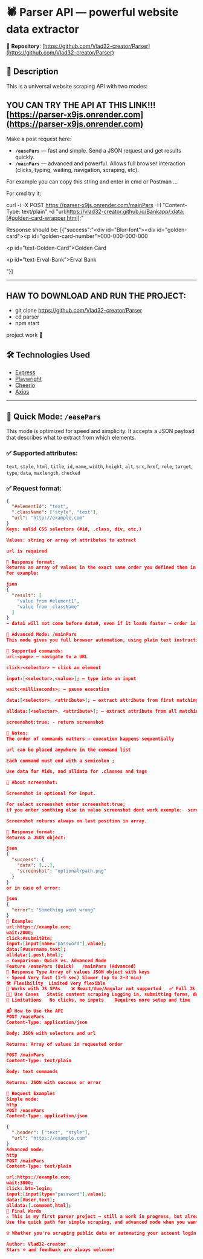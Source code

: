 # 🕷️ Parser API — powerful website data extractor

📌 **Repository**: [https://github.com/Vlad32-creator/Parser](https://github.com/Vlad32-creator/Parser)

## 📖 Description

This is a universal website scraping API with two modes:

## YOU CAN TRY THE API AT THIS LINK!!! [https://parser-x9js.onrender.com](https://parser-x9js.onrender.com)

Make a post request here:

- **`/easePars`** — fast and simple. Send a JSON request and get results quickly.
- **`/mainPars`** — advanced and powerful. Allows full browser interaction (clicks, typing, waiting, navigation, scraping, etc).

For example you can copy this string and enter in cmd or Postman ...

For cmd try it:

curl -i -X POST https://parser-x9js.onrender.com/mainPars 
-H "Content-Type: text/plain" 
-d "url:https://vlad32-creator.github.io/Bankapp/;data:[#golden-card-wrapper,html];"

Response should be:
[{"success":"<div id=\"Blur-font\"></div><div id=\"golden-card\"><p id=\"golden-card-number\">000-000-000-000</p><p id=\"text-Golden-Card\">Golden Card</p><p id=\"text-Erval-Bank\">Erval Bank</p></div>"}]

---

## HAW TO DOWNLOAD AND RUN THE PROJECT: 

- git clone https://github.com/Vlad32-creator/Parser
- cd parser
- npm start

project work 🎉


## 🛠️ Technologies Used

- [Express](https://expressjs.com/)
- [Playwright](https://playwright.dev)
- [Cheerio](https://cheerio.js.org/)
- [Axios](https://axios-http.com/)

---

## 🚀 Quick Mode: `/easePars`

This mode is optimized for speed and simplicity. It accepts a JSON payload that describes what to extract from which elements.

### ✅ Supported attributes:

`text`, `style`, `html`, `title`, `id`, `name`, `width`, `height`, `alt`, `src`, `href`, `role`, `target`, `type`, `data`, `maxlength`, `checked`

### ✅ Request format:

```json
{
  "#elementId": "text",
  ".className": ["style", "text"],
  "url": "http://example.com"
}
Keys: valid CSS selectors (#id, .class, div, etc.)

Values: string or array of attributes to extract

url is required

🔁 Response format:
Returns an array of values in the exact same order you defined them in the request.
For example:

json
{
  "result": [
    "value from #element1",
    "value from .className"
  ]
}
➡️ data1 will not come before data0, even if it loads faster — order is preserved!

🔧 Advanced Mode: /mainPars
This mode gives you full browser automation, using plain text instructions separated by semicolons (;).

🔹 Supported commands:
url:<page> — navigate to a URL

click:<selector> — click an element

input:[<selector>,<value>]; — type into an input

wait:<milliseconds>; — pause execution

data:[<selector>, <attribute>]; — extract attribute from first matching element

alldata:[<selector>, <attribute>]; — extract attribute from all matching elements

screenshot:true; - return screenshot

🔹 Notes:
The order of commands matters — execution happens sequentially

url can be placed anywhere in the command list

Each command must end with a semicolon ;

Use data for #ids, and alldata for .classes and tags

🔹 About screenshot:

Screenshot is optional for input.

For select screenshot enter screenshot:true;
if you enter somthing else in value screenshot dont work exemple:  screenshot:tru;.

Screenshot returns always on last position in array. 

🔁 Response format:
Returns a JSON object:

json
{
  "success": {
    "data": [...],
    "screenshot": "optional/path.png"
  }
}
or in case of error:

json
{
  "error": "Something went wrong"
}
🔹 Example:
url:https://example.com;
wait:2000;
click:#submitBtn;
input:[input[name="password"],value];
data:[#username,text];
alldata:[.post,html];
⚖️ Comparison: Quick vs. Advanced Mode
Feature	/easePars (Quick)	/mainPars (Advanced)
🔄 Response Type	Array of values	JSON object with keys
⚡ Speed	Very fast (1-5 sec)	Slower (up to 2–3 min)
🛠️ Flexibility	Limited	Very flexible
🧠 Works with JS SPAs	❌ React/Vue/Angular not supported	✅ Full JS page interaction
👨‍💻 Use Cases	Static content scraping	Logging in, submitting forms, deep scraping
🛑 Limitations	No clicks, no inputs	Requires more setup and time

📬 How to Use the API
POST /easePars
Content-Type: application/json

Body: JSON with selectors and url

Returns: Array of values in requested order

POST /mainPars
Content-Type: text/plain

Body: text commands

Returns: JSON with success or error

🧪 Request Examples
Simple mode:
http
POST /easePars
Content-Type: application/json

{
  ".header": ["text", "style"],
  "url": "https://example.com"
}
Advanced mode:
http
POST /mainPars
Content-Type: text/plain

url:https://example.com;
wait:3000;
click:.btn-login;
input:[input[type="password"],value];
data:[#user,text];
alldata:[.comment,html];
📝 Final Words
⚠️ This is my first parser project — still a work in progress, but already very powerful!
Use the quick path for simple scraping, and advanced mode when you want full control.

💡 Whether you're scraping public data or automating your account login — this tool can handle it.

Author: Vlad32-creator
Stars ⭐️ and feedback are always welcome!
